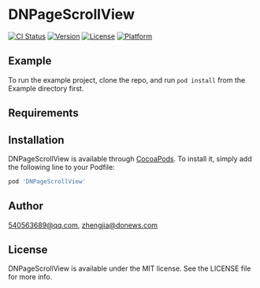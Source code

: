 # DNPageScrollView

[![CI Status](https://img.shields.io/travis/540563689@qq.com/DNPageScrollView.svg?style=flat)](https://travis-ci.org/540563689@qq.com/DNPageScrollView)
[![Version](https://img.shields.io/cocoapods/v/DNPageScrollView.svg?style=flat)](https://cocoapods.org/pods/DNPageScrollView)
[![License](https://img.shields.io/cocoapods/l/DNPageScrollView.svg?style=flat)](https://cocoapods.org/pods/DNPageScrollView)
[![Platform](https://img.shields.io/cocoapods/p/DNPageScrollView.svg?style=flat)](https://cocoapods.org/pods/DNPageScrollView)

## Example

To run the example project, clone the repo, and run `pod install` from the Example directory first.

## Requirements

## Installation

DNPageScrollView is available through [CocoaPods](https://cocoapods.org). To install
it, simply add the following line to your Podfile:

```ruby
pod 'DNPageScrollView'
```

## Author

540563689@qq.com, zhengjia@donews.com

## License

DNPageScrollView is available under the MIT license. See the LICENSE file for more info.
